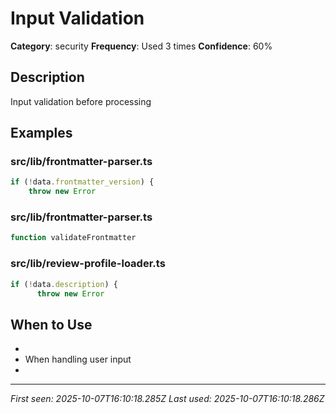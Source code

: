 # Input Validation

**Category**: security
**Frequency**: Used 3 times
**Confidence**: 60%

## Description
Input validation before processing

## Examples

### src/lib/frontmatter-parser.ts
```typescript
if (!data.frontmatter_version) {
    throw new Error
```


### src/lib/frontmatter-parser.ts
```typescript
function validateFrontmatter
```


### src/lib/review-profile-loader.ts
```typescript
if (!data.description) {
      throw new Error
```


## When to Use
- 
- When handling user input
- 

---
*First seen: 2025-10-07T16:10:18.285Z*
*Last used: 2025-10-07T16:10:18.286Z*

